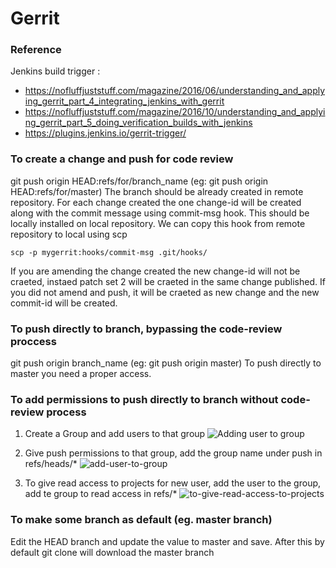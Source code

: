 # Gerrit
### Reference
Jenkins build trigger : 
* https://nofluffjuststuff.com/magazine/2016/06/understanding_and_applying_gerrit_part_4_integrating_jenkins_with_gerrit
* https://nofluffjuststuff.com/magazine/2016/10/understanding_and_applying_gerrit_part_5_doing_verification_builds_with_jenkins
* https://plugins.jenkins.io/gerrit-trigger/

### To create a change and push for code review
git push origin HEAD:refs/for/branch_name (eg: git push origin HEAD:refs/for/master) The branch should be already created in remote repository.
For each change created the one change-id will be created along with the commit message using commit-msg hook. This should be locally installed on local repository. We can copy this hook from remote repository to local using scp
```
scp -p mygerrit:hooks/commit-msg .git/hooks/
```
If you are amending the change created the new change-id will not be craeted, instaed patch set 2 will be craeted in the same change published.
If you did not amend and push, it will be craeted as new change and the new commit-id will be created.

### To push directly to branch, bypassing the code-review proccess
git push origin branch_name (eg: git push origin master)
To push directly to master you need a proper access.

### To add permissions to push directly to branch without code-review process
1. Create a Group and add users to that group
![Adding user to group](https://github.com/vigneshsweekaran/notes/blob/master/gerrit/images/gerrit-adding-users-to-group.PNG)

2. Give push permissions to that group, add the group name under push in refs/heads/*
![add-user-to-group](https://github.com/vigneshsweekaran/notes/blob/master/gerrit/images/add-permissions-to-group.PNG)

3. To give read access to projects for new user, add the user to the group, add te group to read access in refs/*
![to-give-read-access-to-projects](https://github.com/vigneshsweekaran/notes/blob/master/gerrit/images/to-provide-read-access-to-projects.PNG)

### To make some branch as default (eg. master branch)
Edit the HEAD branch and update the value to master and save. After this by default git clone will download the master branch



